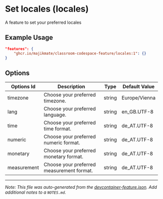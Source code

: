 
# Set locales (locales)

A feature to set your preferred locales

## Example Usage

```json
"features": {
    "ghcr.io/majikmate/classroom-codespace-feature/locales:1": {}
}
```

## Options

| Options Id | Description | Type | Default Value |
|-----|-----|-----|-----|
| timezone | Choose your preferred timezone. | string | Europe/Vienna |
| lang | Choose your preferred language. | string | en_GB.UTF-8 |
| time | Choose your preferred time format. | string | de_AT.UTF-8 |
| numeric | Choose your preferred numeric format. | string | de_AT.UTF-8 |
| monetary | Choose your preferred monetary format. | string | de_AT.UTF-8 |
| measurement | Choose your preferred measurement format. | string | de_AT.UTF-8 |



---

_Note: This file was auto-generated from the [devcontainer-feature.json](https://github.com/majikmate/classroom-codespace-feature/blob/main/src/locales/devcontainer-feature.json).  Add additional notes to a `NOTES.md`._
